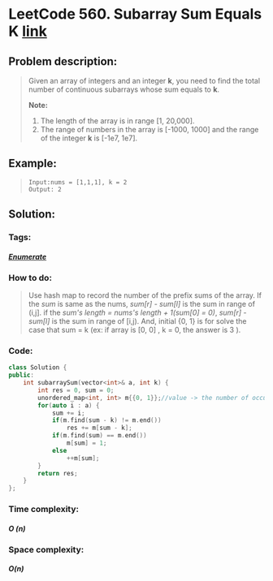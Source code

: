 # LeetCode 560. Subarray Sum Equals K [link](https://leetcode.com/problems/subarray-sum-equals-k/)

## Problem description:

> Given an array of integers and an integer **k**, you need to find the total number of continuous subarrays whose sum equals to **k**.
>
> **Note:**
>
> 1. The length of the array is in range [1, 20,000].
> 2. The range of numbers in the array is [-1000, 1000] and the range of the integer **k** is [-1e7, 1e7].

## Example:

>```
>Input:nums = [1,1,1], k = 2
>Output: 2
>```

## Solution:

### Tags:

#### *[Enumerate](https://github.com/yang-233/Algorithm-note/tree/master/Enumerate)* 

### How to do:

> Use hash map to record the number of the prefix sums of the array. If the *sum* is same as the nums, *sum[r] - sum[l]* is the sum in range of (i,j]. if the *sum's length = nums's length + 1(sum[0] = 0)*, *sum[r] - sum[l]* is the sum in range of [i,j). And, initial {0, 1} is for solve the case that sum = k (ex: if array is [0, 0] , k = 0, the answer is 3 ).

### Code:

```c++
class Solution {
public:
    int subarraySum(vector<int>& a, int k) {
        int res = 0, sum = 0;
        unordered_map<int, int> m{{0, 1}};//value -> the number of occurrences
        for(auto i : a) {
            sum += i;
            if(m.find(sum - k) != m.end())
                res += m[sum - k];
            if(m.find(sum) == m.end())
                m[sum] = 1;
            else
                ++m[sum];
        }
        return res;
    }
};
```

### Time complexity:

#### *O (n)*

### Space complexity:

#### *O(n)*

